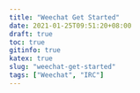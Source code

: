 ```yaml
---
title: "Weechat Get Started"
date: 2021-01-25T09:51:20+08:00
draft: true
toc: true
gitinfo: true
katex: true
slug: "weechat-get-started"
tags: ["Weechat", "IRC"]
---
```


